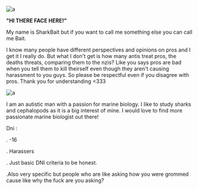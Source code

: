 
![a](https://i.pinimg.com/736x/21/b4/8f/21b48f6a921933aec81af6e4bdc2c594.jpg)


**"HI THERE FACE HERE!"**

My name is SharkBait but if you want to call me something else you can call me Bait.

I know many people have different perspectives and opinions on pros and I get it I really do. But what I don't get is how many antis treat pros, the deaths threats, comparing them to the nzis? Like you says pros are bad when you tell them to kill theirself even though they aren't causing harassment to you guys. So please be respectful even if you disagree with pros. Thank you for understanding <333

![a](https://i.pinimg.com/474x/10/df/d5/10dfd5aa7c5c49ba949c033ec0b75b08.jpg)

I am an autistic man with a passion for marine biology. I like to study sharks and cephalopods as it is a big interest of mine. I would love to find more passionate marine biologist out there! 

Dni :

. -16

. Harassers

. Just basic DNI criteria to be honest.

.Also very specific but people who are like asking how you were grommed cause like why the fuck are you asking?
